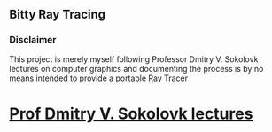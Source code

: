  ## Bitty Ray Tracing                                                                                                                      
 ### Disclaimer   
 This project is merely myself following Professor Dmitry V. Sokolovk lectures on computer                                                   graphics and documenting the process is by no means intended to provide a portable Ray Tracer                                            
                                                                                                                                             
# [Prof Dmitry V. Sokolovk lectures](https://github.com/ssloy/tinyraytracer/wiki)    
